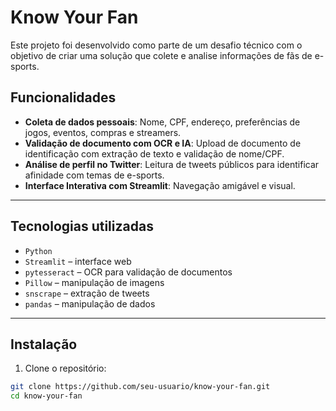 # Know Your Fan

Este projeto foi desenvolvido como parte de um desafio técnico com o objetivo de criar uma solução que colete e analise informações de fãs de e-sports.

## Funcionalidades

- **Coleta de dados pessoais**: Nome, CPF, endereço, preferências de jogos, eventos, compras e streamers.
- **Validação de documento com OCR e IA**: Upload de documento de identificação com extração de texto e validação de nome/CPF.
- **Análise de perfil no Twitter**: Leitura de tweets públicos para identificar afinidade com temas de e-sports.
- **Interface Interativa com Streamlit**: Navegação amigável e visual.

---

## Tecnologias utilizadas

- `Python`
- `Streamlit` – interface web
- `pytesseract` – OCR para validação de documentos
- `Pillow` – manipulação de imagens
- `snscrape` – extração de tweets
- `pandas` – manipulação de dados

---

## Instalação

1. Clone o repositório:

```bash
git clone https://github.com/seu-usuario/know-your-fan.git
cd know-your-fan
